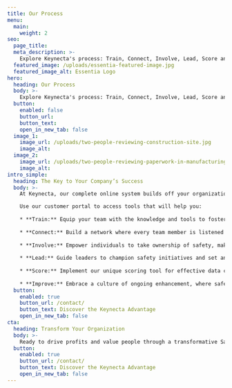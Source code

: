 ```yaml
---
title: Our Process
menu:
  main:
    weight: 2
seo:
  page_title:
  meta_description: >-
    Explore Keynecta's process: Train, Connect, Involve, Lead, Score and Improve—fueling Safety Culture and organizational success.
  featured_image: /uploads/essentia-featured-image.jpg
  featured_image_alt: Essentia Logo
hero:
  heading: Our Process
  body: >-
    Explore Keynecta's process: Train, Connect, Involve, Lead, Score and Improve—fueling Safety Culture and organizational success.
  button:
    enabled: false
    button_url: 
    button_text: 
    open_in_new_tab: false
  image_1:
    image_url: /uploads/two-people-reviewing-construction-site.jpg
    image_alt:
  image_2:
    image_url: /uploads/two-people-reviewing-paperwork-in-manufacturing-environment.jpg
    image_alt:
intro_simple:
  heading: The Key to Your Company’s Success
  body: >-
    At Keynecta, our complete online system builds off your organization’s current strengths. To begin, we assess your Safety Culture at all levels, identifying organizational, compliance, communication and training gaps. From there, our digital resource and unique scoring tool help you achieve organizational excellence.

    Use our customer portal to access tools that will help you:
    
    * **Train:** Equip your team with the knowledge and tools to foster a culture of safety.
    
    * **Connect:** Build a network where every team member is listened to and valued.
    
    * **Involve:** Empower individuals to take ownership of safety, making it a collective effort.
    
    * **Lead:** Guide leaders to champion safety initiatives and set an example for their teams.
    
    * **Score:** Implement our unique scoring tool for effective data collection and project tracking.
    
    * **Improve:** Embrace a culture of ongoing enhancement, where safety is not just a goal but a journey.
  button:
    enabled: true
    button_url: /contact/
    button_text: Discover the Keynecta Advantage
    open_in_new_tab: false
cta:
  heading: Transform Your Organization
  body: >-
    Ready to drive profits and value people through a transformative Safety Culture? Join Keynecta and redefine your organization's safety journey today.
  button:
    enabled: true
    button_url: /contact/
    button_text: Discover the Keynecta Advantage
    open_in_new_tab: false
---
```






